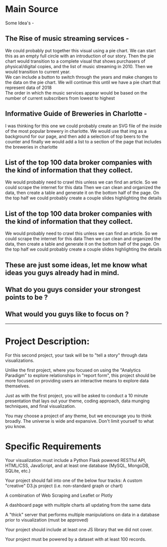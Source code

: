 # Main Source

Some Idea's -  
## The Rise of music streaming services - 
We could probably put together this visual using a pie chart. We can start this as an empty full circle with an introduction of our story. 
 Then the pie chart would transition to a complete visual that shows purchasers of physical/digital copies, and the list of music streaming in 2010. Then we would transition to current year.  
  We can include a button to switch through the years and make changes to the data on the pie chart. We will continue this until we have a pie chart that represent data of 2018  
  The order in which the music services appear would be based on the number of current subscribers from lowest to highest
## Informative Guide of Breweries in Charlotte - 
I was thinking for this one we could probably create an SVG file of the inside of the most popular brewery in charlotte. 
	We would use that img as a background for our page, and then add a selection of top beers to the counter 
	and finally we would add a list to a section of the page that includes the breweries in charlotte
	
## List of the top 100 data broker companies with the kind of information that they collect. 
We would probably need to crawl this unless we can find an article. So we could scrape the internet for this data
Then we can clean and organized the data, then create a table and generate it on the bottom half of the page.
On the top half we could probably create a couple slides highlighting the details

	
## List of the top 100 data broker companies with the kind of information that they collect. 
We would probably need to crawl this unless we can find an article. So we could scrape the internet for this data
Then we can clean and organized the data, then create a table and generate it on the bottom half of the page.
On the top half we could probably create a couple slides highlighting the details 

## These are just some ideas, let me know what ideas you guys already had in mind. 
## What do you guys consider your strongest points to be ? 
## What would you guys like to focus on ? 








__________________________________________________________________________________________

# Project Description: 
For this second project, your task will be to "tell a story" through data visualizations. 

Unlike the first project, where you focused on using the "Analytics Paradigm" to explore relationships in "report form", this project should be more focused on providing users an interactive means to explore data themselves. 

Just as with the first project, you will be asked to conduct a 10 minute presentation that lays out your theme, coding approach, data munging techniques, and final visualization.

You may choose a project of any theme, but we encourage you to think broadly. The universe is wide and expansive. Don't limit yourself to what you know. 


# Specific Requirements 
Your visualization must include a Python Flask powered RESTful API, HTML/CSS, JavaScript, and at least one database (MySQL, MongoDB, SQLite, etc.)

Your project should fall into one of the below four tracks: 
A custom "creative" D3.js project (i.e. non-standard graph or chart)

A combination of Web Scraping and Leaflet or Plotly

A dashboard page with multiple charts all updating from the same data

A "thick" server that performs multiple manipulations on data in a database prior to visualization (must be approved)

Your project should include at least one JS library that we did not cover.

Your project must be powered by a dataset with at least 100 records.

